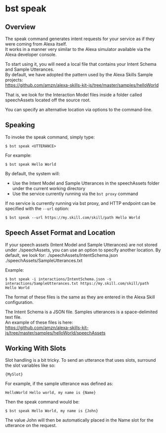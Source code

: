 bst speak
=========

## Overview
The speak command generates intent requests for your service as if they were coming from Alexa itself.  
It works in a manner very similar to the Alexa simulator available via the Alexa developer console.  

To start using it, you will need a local file that contains your Intent Schema and Sample Utterances.  
By default, we have adopted the pattern used by the Alexa Skills Sample projects:  
https://github.com/amzn/alexa-skills-kit-js/tree/master/samples/helloWorld

That is, we look for the Interaction Model files inside a folder called speechAssets located off the source root.  

You can specify an alternative location via options to the command-line.

 
## Speaking

To invoke the speak command, simply type:
```
$ bst speak <UTTERANCE>
```

For example:
```
$ bst speak Hello World
```

By default, the system will:
* Use the Intent Model and Sample Utterances in the speechAssets folder under the current working directory
* Use the service currently running via the `bst proxy` command

If no service is currently running via bst proxy, and HTTP endpoint can be specified with the `--url` option:
```
$ bst speak --url https://my.skill.com/skill/path Hello World
```

## Speech Asset Format and Location
If your speech assets  (Intent Model and Sample Utterances) are not stored under ./speechAssets, you can use an option to specify another location. By default, we look for:
./speechAssets/IntentSchema.json
./speechAssets/SampleUtterances.txt

Example:
```
$ bst speak -i interactions/IntentSchema.json -s interactions/SampleUtterances.txt https://my.skill.com/skill/path Hello World
```

The format of these files is the same as they are entered in the Alexa Skill configuration.  
 
The Intent Schema is a JSON file. Samples utterances is a space-delimited text file.  
An example of these files is here:  
https://github.com/amzn/alexa-skills-kit-js/tree/master/samples/helloWorld/speechAssets

## Working With Slots
Slot handling is a bit tricky. To send an utterance that uses slots, surround the slot variables like so:  
```
{MySlot}
```

For example, if the sample utterance was defined as:
```
HelloWorld Hello world, my name is {Name}
```

Then the speak command would be:
```
$ bst speak Hello World, my name is {John}
```

The value John will then be automatically placed in the Name slot for the utterance on the request.
